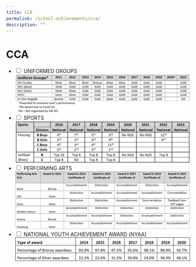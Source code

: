 ```yaml
---
title: CCA
permalink: /school-achievements/cca/
description: ""
---
```

<h1>CCA</h1>

<ul class="jekyllcodex_accordion">
<li>
<input type="checkbox" id="accordion1">
<label for="accordion1">UNIFORMED GROUPS</label>
<div>
<img src="/images/UG1.png"/>
</div></li>
			
<li>
<input type="checkbox" id="accordion2">
<label for="accordion2">SPORTS</label>
			<div>
<img src="/images/Sports.png"/>
</div></li>
			
<li>
				<input type="checkbox" id="accordion3">
			<label for="accordion3">PERFORMING ARTS</label>
			<div>
<img src="/images/Performing Arts.png"/>
</div></li>

<li>
				<input type="checkbox" id="accordion4">
			<label for="accordion4">NATIONAL YOUTH ACHIEVEMENT AWARD (NYAA)</label>
			<div>
<img src="/images/NYAA.jpeg"/>
</div></li>
</ul>